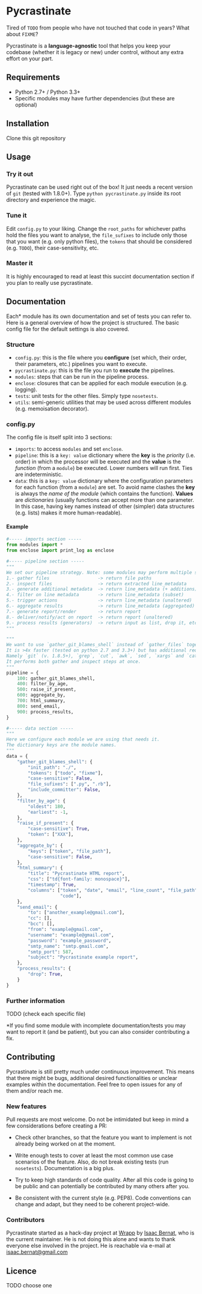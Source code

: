 Pycrastinate
============
Tired of `TODO` from people who have not touched that code in years? What about `FIXME`?

Pycrastinate is a **language-agnostic** tool that helps you keep your codebase (whether it is legacy or new) under control, without any extra effort on your part.

Requirements
------------
* Python 2.7+ / Python 3.3+
* Specific modules may have further dependencies (but these are optional)

Installation
------------
Clone this git repository

Usage
-----
### Try it out
Pycrastinate can be used right out of the box! It just needs a recent version of `git` (tested with 1.8.0+). Type `python pycrastinate.py` inside its root directory and experience the magic.

### Tune it
Edit `config.py` to your liking. Change the `root_paths` for whichever paths hold the files you want to analyse, the `file_sufixes` to include only those that you want (e.g. only python files), the `tokens` that should be considered (e.g. `TODO`), their case-sensitivity, etc.

### Master it
It is highly encouraged to read at least this succint documentation section if you plan to really use pycrastinate.

Documentation
-------------
Each* module has its own documentation and set of tests you can refer to. Here is a general overview of how the project is structured. The basic config file for the default settings is also covered.

### Structure
* `config.py`: this is the file where you **configure** (set which, their order, their parameters, etc.) pipelines you want to execute.
* `pycrastinate.py`: this is the file you run to **execute** the pipelines.
* `modules`: steps that can be run in the pipeline process.
* `enclose`: closures that can be applied for each module execution (e.g. logging).
* `tests`: unit tests for the other files. Simply type `nosetests`.
* `utils`: semi-generic utilities that may be used across different modules (e.g. memoisation decorator).

### config.py
The config file is itself split into 3 sections:

* `imports`: to access `modules` and set `enclose`.
* `pipeline`: this is a `key: value` dictionary where the **key** is the *priority* (i.e. order) in which the processor will be executed and the **value** is the *function* (from a `module`) be executed. Lower numbers will run first. Ties are indeterministic.
* `data`: this is a `key: value` dictionary where the configuration parameters for each function (from a `module`) are set. To avoid name clashes the **key** is always the *name of the module* (which contains the function). **Values** are *dictionaries* (usually functions can accept more than one parameter. In this case, having key names instead of other (simpler) data structures (e.g. lists) makes it more human-readable).

#### Example
```python
#----- imports section -----
from modules import *
from enclose import print_log as enclose

#----- pipeline section -----
"""
We set our pipeline strategy. Note: some modules may perform multiple steps
1.- gather files                  -> return file paths
2.- inspect files                 -> return extracted line_metadata
3.- generate additional metadata  -> return line_metadata (+ additions)
4.- filter on line metadata       -> return line_metadata (subset)
5.- trigger actions               -> return line_metadata (unaltered)
6.- aggregate results             -> return line_metadata (aggregated)
7.- generate report/render        -> return report
8.- deliver/notify/act on report  -> return report (unaltered)
9.- process results (generators)  -> return input as list, drop it, etc.
"""

"""
We want to use `gather_git_blames_shell` instead of `gather_files` together with `git_blames_from_files` modules.
It is >4x faster (tested on python 2.7 and 3.3+) but has additional requisites.
Namely `git` (v. 1.8.5+), `grep`, `cut`, `awk`, `sed`, `xargs` and `cat`.
It performs both gather and inspect steps at once.
"""
pipeline = {
    100: gather_git_blames_shell,
    400: filter_by_age,
    500: raise_if_present,
    600: aggregate_by,
    700: html_summary,
    800: send_email,
    900: process_results,
}

#----- data section -----
"""
Here we configure each module we are using that needs it.
The dictionary keys are the module names.
"""
data = {
    "gather_git_blames_shell": {
        "init_path": "./",
        "tokens": ["todo", "fixme"],
        "case-sensitive": False,
        "file_sufixes": [".py", ".rb"],
        "include_committer": False,
    },
    "filter_by_age": {
        "oldest": 180,
        "earliest": -1,
    },
    "raise_if_present": {
        "case-sensitive": True,
        "token": ["XXX"],
    },
    "aggregate_by": {
        "keys": ["token", "file_path"],
        "case-sensitive": False,
    },
    "html_summary": {
        "title": "Pycrastinate HTML report",
        "css": ["td{font-family: monospace}"],
        "timestamp": True,
        "columns": ["token", "date", "email", "line_count", "file_path",
                    "code"],
    },
    "send_email": {
        "to": ["another_example@gmail.com"],
        "cc": [],
        "bcc": [],
        "from": "example@gmail.com",
        "username": "example@gmail.com",
        "password": "example_password",
        "smtp_name": "smtp.gmail.com",
        "smtp_port": 587,
        "subject": "Pycrastinate example report",
    },
    "process_results": {
        "drop": True,
    }
}
```

### Further information
TODO (check each specific file)

*If you find some module with incomplete documentation/tests you may want to report it (and be patient), but you can also consider contributing a fix.

Contributing
------------
Pycrastinate is still pretty much under continuous improvement. This means that there might be bugs, additional desired functionalities or unclear examples within the documentation. Feel free to open issues for any of them and/or reach me.

### New features
Pull requests are most welcome. Do not be intimidated but keep in mind a few considerations before creating a PR:

* Check other branches, so that the feature you want to implement is not already being worked on at the moment.

* Write enough tests to cover at least the most common use case scenarios of the feature. Also, do not break existing tests (run `nosetests`). Documentation is a big plus.

* Try to keep high standards of code quality. After all this code is going to be public and can potentially be contributed by many others after you.

* Be consistent with the current style (e.g. PEP8). Code conventions can change and adapt, but they need to be coherent project-wide.

### Contributors
Pycrastinate started as a hack-day project at [Wrapp](https://www.wrapp.com) by [Isaac Bernat](https://github.com/isaacbernat), who is the current maintainer. He is not doing this alone and wants to thank everyone else involved in the project. He is reachable via e-mail at <isaac.bernat@gmail.com>

Licence
-------
TODO choose one
